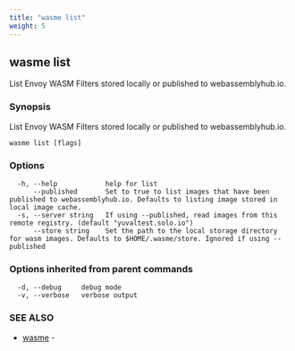 ```yaml
---
title: "wasme list"
weight: 5
---
```

## wasme list

List Envoy WASM Filters stored locally or published to webassemblyhub.io.

### Synopsis

List Envoy WASM Filters stored locally or published to webassemblyhub.io.

```
wasme list [flags]
```

### Options

```
  -h, --help            help for list
      --published       Set to true to list images that have been published to webassemblyhub.io. Defaults to listing image stored in local image cache.
  -s, --server string   If using --published, read images from this remote registry. (default "yuvaltest.solo.io")
      --store string    Set the path to the local storage directory for wasm images. Defaults to $HOME/.wasme/store. Ignored if using --published
```

### Options inherited from parent commands

```
  -d, --debug     debug mode
  -v, --verbose   verbose output
```

### SEE ALSO

* [wasme](../wasme)	 - 

